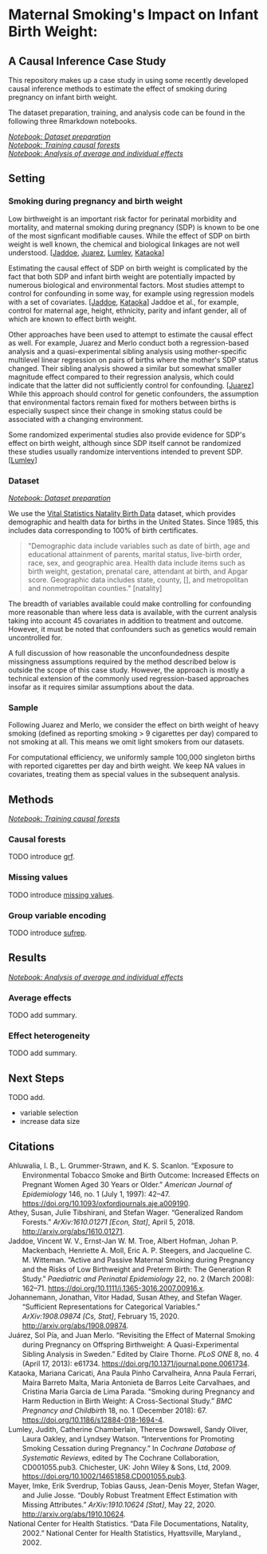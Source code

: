 # Maternal Smoking's Impact on Infant Birth Weight:
## A Causal Inference Case Study

This repository makes up a case study in using some recently developed
causal inference methods to estimate the effect of smoking
during pregnancy on infant birth weight. 

The dataset preparation, training, and analysis code can be found in
the following three Rmarkdown notebooks.

[*Notebook: Dataset preparation*](https://ischeinfeld.github.io/natality/natality_data.html)<br/>
[*Notebook: Training causal forests*](https://ischeinfeld.github.io/natality/natality_train.html)<br/>
[*Notebook: Analysis of average and individual effects*](https://ischeinfeld.github.io/natality/natality_interpret.html)

## Setting

### Smoking during pregnancy and birth weight

Low birthweight is an important risk factor for perinatal morbidity and
mortality, and maternal smoking during pregnancy (SDP) is known to be one of
the most signficant modifiable causes. While the effect of SDP on birth weight
is well known, the chemical and biological linkages are not well understood. 
[[Jaddoe](https://doi.org/10.1111/j.1365-3016.2007.00916.x),
 [Juarez](https://doi.org/10.1371/journal.pone.0061734), 
 [Lumley](https://doi.org/10.1002/14651858.CD001055.pub3),
 [Kataoka](https://doi.org/10.1186/s12884-018-1694-4)]

Estimating the causal effect of SDP on birth weight is complicated by the fact
that both SDP and infant birth weight are potentially impacted by numerous
biological and environmental factors. Most studies attempt to control for
confounding in some way, for example using regression models with a set of
covariates.
[[Jaddoe](https://doi.org/10.1111/j.1365-3016.2007.00916.x),
 [Kataoka](https://doi.org/10.1186/s12884-018-1694-4)]
Jaddoe et al., for example, control for maternal age, height, ethnicity, parity
and infant gender, all of which are known to effect birth weight. 

Other approaches have been used to attempt to estimate the causal effect as
well. For example, Juarez and Merlo conduct both a regression-based analysis
and a quasi-experimental sibling analysis using mother-specific multilevel
linear regression on pairs of births where the mother's SDP status changed.
Their sibling analysis showed a similar but somewhat smaller magnitude effect
compared to their regression analysis, which could indicate that the latter
did not sufficiently control for confounding. 
[[Juarez](https://doi.org/10.1371/journal.pone.0061734)]
While this approach should control for genetic confounders, the assumption that
environmental factors remain fixed for mothers between births is especially
suspect since their change in smoking status could be associated with a
changing environment.

Some randomized experimental studies also provide evidence for SDP's effect on
birth weight, although since SDP itself cannot be randomized these studies
usually randomize interventions intended to prevent SDP.
[[Lumley](https://doi.org/10.1002/14651858.CD001055.pub3)]

### Dataset

[*Notebook: Dataset preparation*](https://ischeinfeld.github.io/natality/natality_data.html)

We use the [Vital Statistics Natality Birth
Data](https://www.nber.org/research/data/vital-statistics-natality-birth-data)
dataset, which provides demographic and health data for births in the United
States. Since 1985, this includes data corresponding to 100% of birth
certificates.

> "Demographic data include variables such as date of birth, age and educational
> attainment of parents, marital status, live-birth order, race, sex, and
> geographic area. Health data include items such as birth weight, gestation,
> prenatal care, attendant at birth, and Apgar score. Geographic data includes
> state, county, [], and metropolitan and nonmetropolitan counties." [natality]

The breadth of variables available could make controlling for confounding more
reasonable than where less data is available, with the current analysis taking
into account 45 covariates in addition to treatment and outcome. However, it
must be noted that confounders such as genetics would remain uncontrolled for.

A full discussion of how reasonable the unconfoundedness despite missingness
assumptions required by the method described below is outside the scope of
this case study. However, the approach is mostly a technical extension of the
commonly used regression-based approaches insofar as it requires similar
assumptions about the data.

### Sample

Following Juarez and Merlo, we consider the effect on birth weight of heavy
smoking (defined as reporting smoking > 9 cigarettes per day) compared to not
smoking at all. This means we omit light smokers from our datasets.

For computational efficiency, we uniformly sample 100,000 singleton births with
reported cigarettes per day and birth weight. We keep NA values in covariates,
treating them as special values in the subsequent analysis.

## Methods
[*Notebook: Training causal forests*](https://ischeinfeld.github.io/natality/natality_train.html)

### Causal forests

TODO introduce [grf](https://github.com/grf-labs/grf).

### Missing values

TODO introduce [missing values](https://arxiv.org/abs/1910.10624).

### Group variable encoding

TODO introduce [sufrep](https://github.com/grf-labs/sufrep).

## Results
[*Notebook: Analysis of average and individual effects*](https://ischeinfeld.github.io/natality/natality_interpret.html)

### Average effects

TODO add summary.

### Effect heterogeneity

TODO add summary.

## Next Steps

TODO add.
- variable selection
- increase data size 

## Citations

<div class="csl-bib-body" style="line-height: 1.35; margin-left: 2em; text-indent:-2em;">
  <div class="csl-entry">Ahluwalia, I. B., L. Grummer-Strawn, and K. S. Scanlon. “Exposure to Environmental Tobacco Smoke and Birth Outcome: Increased Effects on Pregnant Women Aged 30 Years or Older.” <i>American Journal of Epidemiology</i> 146, no. 1 (July 1, 1997): 42–47. <a href="https://doi.org/10.1093/oxfordjournals.aje.a009190">https://doi.org/10.1093/oxfordjournals.aje.a009190</a>.</div>
  <span class="Z3988" title="url_ver=Z39.88-2004&amp;ctx_ver=Z39.88-2004&amp;rfr_id=info%3Asid%2Fzotero.org%3A2&amp;rft_id=info%3Adoi%2F10.1093%2Foxfordjournals.aje.a009190&amp;rft_val_fmt=info%3Aofi%2Ffmt%3Akev%3Amtx%3Ajournal&amp;rft.genre=article&amp;rft.atitle=Exposure%20to%20Environmental%20Tobacco%20Smoke%20and%20Birth%20Outcome%3A%20Increased%20Effects%20on%20Pregnant%20Women%20Aged%2030%20Years%20or%20Older&amp;rft.jtitle=American%20Journal%20of%20Epidemiology&amp;rft.stitle=American%20Journal%20of%20Epidemiology&amp;rft.volume=146&amp;rft.issue=1&amp;rft.aufirst=I.%20B.&amp;rft.aulast=Ahluwalia&amp;rft.au=I.%20B.%20Ahluwalia&amp;rft.au=L.%20Grummer-Strawn&amp;rft.au=K.%20S.%20Scanlon&amp;rft.date=1997-07-01&amp;rft.pages=42-47&amp;rft.spage=42&amp;rft.epage=47&amp;rft.issn=0002-9262%2C%201476-6256&amp;rft.language=en"></span>
  <div class="csl-entry">Athey, Susan, Julie Tibshirani, and Stefan Wager. “Generalized Random Forests.” <i>ArXiv:1610.01271 [Econ, Stat]</i>, April 5, 2018. <a href="http://arxiv.org/abs/1610.01271">http://arxiv.org/abs/1610.01271</a>.</div>
  <span class="Z3988" title="url_ver=Z39.88-2004&amp;ctx_ver=Z39.88-2004&amp;rfr_id=info%3Asid%2Fzotero.org%3A2&amp;rft_val_fmt=info%3Aofi%2Ffmt%3Akev%3Amtx%3Ajournal&amp;rft.genre=article&amp;rft.atitle=Generalized%20Random%20Forests&amp;rft.jtitle=arXiv%3A1610.01271%20%5Becon%2C%20stat%5D&amp;rft.aufirst=Susan&amp;rft.aulast=Athey&amp;rft.au=Susan%20Athey&amp;rft.au=Julie%20Tibshirani&amp;rft.au=Stefan%20Wager&amp;rft.date=2018-04-05"></span>
  <div class="csl-entry">Jaddoe, Vincent W. V., Ernst-Jan W. M. Troe, Albert Hofman, Johan P. Mackenbach, Henriette A. Moll, Eric A. P. Steegers, and Jacqueline C. M. Witteman. “Active and Passive Maternal Smoking during Pregnancy and the Risks of Low Birthweight and Preterm Birth: The Generation R Study.” <i>Paediatric and Perinatal Epidemiology</i> 22, no. 2 (March 2008): 162–71. <a href="https://doi.org/10.1111/j.1365-3016.2007.00916.x">https://doi.org/10.1111/j.1365-3016.2007.00916.x</a>.</div>
  <span class="Z3988" title="url_ver=Z39.88-2004&amp;ctx_ver=Z39.88-2004&amp;rfr_id=info%3Asid%2Fzotero.org%3A2&amp;rft_id=info%3Adoi%2F10.1111%2Fj.1365-3016.2007.00916.x&amp;rft_val_fmt=info%3Aofi%2Ffmt%3Akev%3Amtx%3Ajournal&amp;rft.genre=article&amp;rft.atitle=Active%20and%20passive%20maternal%20smoking%20during%20pregnancy%20and%20the%20risks%20of%20low%20birthweight%20and%20preterm%20birth%3A%20the%20Generation%20R%20Study&amp;rft.jtitle=Paediatric%20and%20Perinatal%20Epidemiology&amp;rft.stitle=Paediatr%20Perinat%20Epidemiol&amp;rft.volume=22&amp;rft.issue=2&amp;rft.aufirst=Vincent%20W.%20V.&amp;rft.aulast=Jaddoe&amp;rft.au=Vincent%20W.%20V.%20Jaddoe&amp;rft.au=Ernst-Jan%20W.%20M.%20Troe&amp;rft.au=Albert%20Hofman&amp;rft.au=Johan%20P.%20Mackenbach&amp;rft.au=Henriette%20A.%20Moll&amp;rft.au=Eric%20A.%20P.%20Steegers&amp;rft.au=Jacqueline%20C.%20M.%20Witteman&amp;rft.date=2008-03&amp;rft.pages=162-171&amp;rft.spage=162&amp;rft.epage=171&amp;rft.issn=0269-5022%2C%201365-3016&amp;rft.language=en"></span>
  <div class="csl-entry">Johannemann, Jonathan, Vitor Hadad, Susan Athey, and Stefan Wager. “Sufficient Representations for Categorical Variables.” <i>ArXiv:1908.09874 [Cs, Stat]</i>, February 15, 2020. <a href="http://arxiv.org/abs/1908.09874">http://arxiv.org/abs/1908.09874</a>.</div>
  <span class="Z3988" title="url_ver=Z39.88-2004&amp;ctx_ver=Z39.88-2004&amp;rfr_id=info%3Asid%2Fzotero.org%3A2&amp;rft_val_fmt=info%3Aofi%2Ffmt%3Akev%3Amtx%3Ajournal&amp;rft.genre=article&amp;rft.atitle=Sufficient%20Representations%20for%20Categorical%20Variables&amp;rft.jtitle=arXiv%3A1908.09874%20%5Bcs%2C%20stat%5D&amp;rft.aufirst=Jonathan&amp;rft.aulast=Johannemann&amp;rft.au=Jonathan%20Johannemann&amp;rft.au=Vitor%20Hadad&amp;rft.au=Susan%20Athey&amp;rft.au=Stefan%20Wager&amp;rft.date=2020-02-15"></span>
  <div class="csl-entry">Juárez, Sol Pía, and Juan Merlo. “Revisiting the Effect of Maternal Smoking during Pregnancy on Offspring Birthweight: A Quasi-Experimental Sibling Analysis in Sweden.” Edited by Claire Thorne. <i>PLoS ONE</i> 8, no. 4 (April 17, 2013): e61734. <a href="https://doi.org/10.1371/journal.pone.0061734">https://doi.org/10.1371/journal.pone.0061734</a>.</div>
  <span class="Z3988" title="url_ver=Z39.88-2004&amp;ctx_ver=Z39.88-2004&amp;rfr_id=info%3Asid%2Fzotero.org%3A2&amp;rft_id=info%3Adoi%2F10.1371%2Fjournal.pone.0061734&amp;rft_val_fmt=info%3Aofi%2Ffmt%3Akev%3Amtx%3Ajournal&amp;rft.genre=article&amp;rft.atitle=Revisiting%20the%20Effect%20of%20Maternal%20Smoking%20during%20Pregnancy%20on%20Offspring%20Birthweight%3A%20A%20Quasi-Experimental%20Sibling%20Analysis%20in%20Sweden&amp;rft.jtitle=PLoS%20ONE&amp;rft.stitle=PLoS%20ONE&amp;rft.volume=8&amp;rft.issue=4&amp;rft.aufirst=Sol%20P%C3%ADa&amp;rft.aulast=Ju%C3%A1rez&amp;rft.au=Sol%20P%C3%ADa%20Ju%C3%A1rez&amp;rft.au=Juan%20Merlo&amp;rft.au=Claire%20Thorne&amp;rft.date=2013-04-17&amp;rft.pages=e61734&amp;rft.issn=1932-6203&amp;rft.language=en"></span>
  <div class="csl-entry">Kataoka, Mariana Caricati, Ana Paula Pinho Carvalheira, Anna Paula Ferrari, Maíra Barreto Malta, Maria Antonieta de Barros Leite Carvalhaes, and Cristina Maria Garcia de Lima Parada. “Smoking during Pregnancy and Harm Reduction in Birth Weight: A Cross-Sectional Study.” <i>BMC Pregnancy and Childbirth</i> 18, no. 1 (December 2018): 67. <a href="https://doi.org/10.1186/s12884-018-1694-4">https://doi.org/10.1186/s12884-018-1694-4</a>.</div>
  <span class="Z3988" title="url_ver=Z39.88-2004&amp;ctx_ver=Z39.88-2004&amp;rfr_id=info%3Asid%2Fzotero.org%3A2&amp;rft_id=info%3Adoi%2F10.1186%2Fs12884-018-1694-4&amp;rft_val_fmt=info%3Aofi%2Ffmt%3Akev%3Amtx%3Ajournal&amp;rft.genre=article&amp;rft.atitle=Smoking%20during%20pregnancy%20and%20harm%20reduction%20in%20birth%20weight%3A%20a%20cross-sectional%20study&amp;rft.jtitle=BMC%20Pregnancy%20and%20Childbirth&amp;rft.stitle=BMC%20Pregnancy%20Childbirth&amp;rft.volume=18&amp;rft.issue=1&amp;rft.aufirst=Mariana%20Caricati&amp;rft.aulast=Kataoka&amp;rft.au=Mariana%20Caricati%20Kataoka&amp;rft.au=Ana%20Paula%20Pinho%20Carvalheira&amp;rft.au=Anna%20Paula%20Ferrari&amp;rft.au=Ma%C3%ADra%20Barreto%20Malta&amp;rft.au=Maria%20Antonieta%20de%20Barros%20Leite%20Carvalhaes&amp;rft.au=Cristina%20Maria%20Garcia%20de%20Lima%20Parada&amp;rft.date=2018-12&amp;rft.pages=67&amp;rft.issn=1471-2393&amp;rft.language=en"></span>
  <div class="csl-entry">Lumley, Judith, Catherine Chamberlain, Therese Dowswell, Sandy Oliver, Laura Oakley, and Lyndsey Watson. “Interventions for Promoting Smoking Cessation during Pregnancy.” In <i>Cochrane Database of Systematic Reviews</i>, edited by The Cochrane Collaboration, CD001055.pub3. Chichester, UK: John Wiley &amp; Sons, Ltd, 2009. <a href="https://doi.org/10.1002/14651858.CD001055.pub3">https://doi.org/10.1002/14651858.CD001055.pub3</a>.</div>
  <span class="Z3988" title="url_ver=Z39.88-2004&amp;ctx_ver=Z39.88-2004&amp;rfr_id=info%3Asid%2Fzotero.org%3A2&amp;rft_val_fmt=info%3Aofi%2Ffmt%3Akev%3Amtx%3Abook&amp;rft.genre=bookitem&amp;rft.atitle=Interventions%20for%20promoting%20smoking%20cessation%20during%20pregnancy&amp;rft.place=Chichester%2C%20UK&amp;rft.publisher=John%20Wiley%20%26%20Sons%2C%20Ltd&amp;rft.aufirst=Judith&amp;rft.aulast=Lumley&amp;rft.au=undefined&amp;rft.au=Judith%20Lumley&amp;rft.au=Catherine%20Chamberlain&amp;rft.au=Therese%20Dowswell&amp;rft.au=Sandy%20Oliver&amp;rft.au=Laura%20Oakley&amp;rft.au=Lyndsey%20Watson&amp;rft.date=2009-07-08&amp;rft.pages=CD001055.pub3&amp;rft.language=en"></span>
  <div class="csl-entry">Mayer, Imke, Erik Sverdrup, Tobias Gauss, Jean-Denis Moyer, Stefan Wager, and Julie Josse. “Doubly Robust Treatment Effect Estimation with Missing Attributes.” <i>ArXiv:1910.10624 [Stat]</i>, May 22, 2020. <a href="http://arxiv.org/abs/1910.10624">http://arxiv.org/abs/1910.10624</a>.</div>
  <span class="Z3988" title="url_ver=Z39.88-2004&amp;ctx_ver=Z39.88-2004&amp;rfr_id=info%3Asid%2Fzotero.org%3A2&amp;rft_val_fmt=info%3Aofi%2Ffmt%3Akev%3Amtx%3Ajournal&amp;rft.genre=article&amp;rft.atitle=Doubly%20robust%20treatment%20effect%20estimation%20with%20missing%20attributes&amp;rft.jtitle=arXiv%3A1910.10624%20%5Bstat%5D&amp;rft.aufirst=Imke&amp;rft.aulast=Mayer&amp;rft.au=Imke%20Mayer&amp;rft.au=Erik%20Sverdrup&amp;rft.au=Tobias%20Gauss&amp;rft.au=Jean-Denis%20Moyer&amp;rft.au=Stefan%20Wager&amp;rft.au=Julie%20Josse&amp;rft.date=2020-05-22"></span>
  <div class="csl-entry">National Center for Health Statistics. “Data File Documentations, Natality, 2002.” National Center for Health Statistics, Hyattsville, Maryland., 2002.</div>
  <span class="Z3988" title="url_ver=Z39.88-2004&amp;ctx_ver=Z39.88-2004&amp;rfr_id=info%3Asid%2Fzotero.org%3A2&amp;rft_val_fmt=info%3Aofi%2Ffmt%3Akev%3Amtx%3Adc&amp;rft.type=document&amp;rft.title=Data%20File%20Documentations%2C%20Natality%2C%202002&amp;rft.publisher=National%20Center%20for%20Health%20Statistics%2C%20Hyattsville%2C%20Maryland.&amp;rft.au=undefined&amp;rft.date=2002"></span>
</div>
